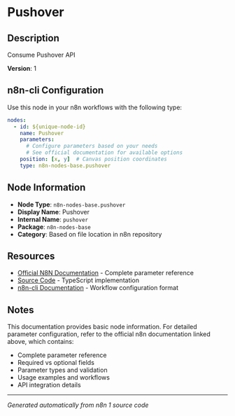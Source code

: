# Pushover

## Description

Consume Pushover API

**Version**: 1

## n8n-cli Configuration

Use this node in your n8n workflows with the following type:

```yaml
nodes:
  - id: ${unique-node-id}
    name: Pushover
    parameters:
      # Configure parameters based on your needs
      # See official documentation for available options
    position: [x, y]  # Canvas position coordinates
    type: n8n-nodes-base.pushover
```

## Node Information

- **Node Type**: `n8n-nodes-base.pushover`
- **Display Name**: Pushover
- **Internal Name**: `pushover`
- **Package**: `n8n-nodes-base`
- **Category**: Based on file location in n8n repository

## Resources

- [Official N8N Documentation](https://docs.n8n.io/integrations/builtin/app-nodes/n8n-nodes-base.pushover/) - Complete parameter reference
- [Source Code](https://github.com/n8n-io/n8n/blob/master/packages/nodes-base/nodes/Pushover/Pushover.node.ts) - TypeScript implementation
- [n8n-cli Documentation](https://github.com/edenreich/n8n-cli) - Workflow configuration format

## Notes

This documentation provides basic node information. For detailed parameter configuration, 
refer to the official n8n documentation linked above, which contains:

- Complete parameter reference
- Required vs optional fields
- Parameter types and validation
- Usage examples and workflows
- API integration details

---
*Generated automatically from n8n 1 source code*
